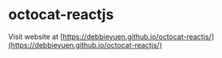 # octocat-reactjs
Visit website at [https://debbieyuen.github.io/octocat-reactjs/](https://debbieyuen.github.io/octocat-reactjs/)
